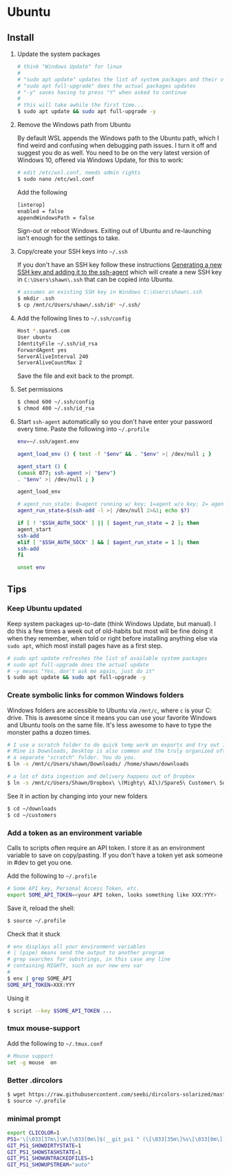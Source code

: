# Ubuntu

## Install

1. Update the system packages

    ```bash
    # think "Windows Update" for linux
    #
    # "sudo apt update" updates the list of system packages and their versions
    # "sudo apt full-upgrade" does the actual packages updates
    # "-y" saves having to press "Y" when asked to continue
    #
    # this will take awhile the first time...
    $ sudo apt update && sudo apt full-upgrade -y
    ```

1. Remove the Windows path from Ubuntu

   By default WSL appends the Windows path to the Ubuntu path, which I find weird and confusing when debugging path issues. I turn it off and suggest you do as well. You need to be on the very latest version of Windows 10, offered via Windows Update, for this to work:

    ```bash
    # edit /etc/wsl.conf, needs admin rights
    $ sudo nano /etc/wsl.conf
    ```

    Add the following

    ```bash
    [interop]
    enabled = false
    appendWindowsPath = false
    ```

    Sign-out or reboot Windows. Exiting out of Ubuntu and re-launching isn't enough for the settings to take.

1. Copy/create your SSH keys into `~/.ssh`

   If you don't have an SSH key follow these instructions [Generating a new SSH key and adding it to the ssh-agent](https://help.github.com/articles/generating-a-new-ssh-key-and-adding-it-to-the-ssh-agent/) which will create a new SSH key in `C:\Users\shawn\.ssh` that can be copied into Ubuntu.

    ```bash
    # assumes an existing SSH key in Windows C:\Users\shawn\.ssh
    $ mkdir .ssh
    $ cp /mnt/c/Users/shawn/.ssh/id* ~/.ssh/
    ```

1. Add the following lines to `~/.ssh/config`

    ```bash
    Host *.spare5.com
    User ubuntu
    IdentityFile ~/.ssh/id_rsa
    ForwardAgent yes
    ServerAliveInterval 240
    ServerAliveCountMax 2
    ```

    Save the file and exit back to the prompt.

1. Set permissions

   ```bash
   $ chmod 600 ~/.ssh/config
   $ chmod 400 ~/.ssh/id_rsa
   ```

1. Start `ssh-agent` automatically so you don't have enter your password every time. Paste the following into `~/.profile`

    ```bash
    env=~/.ssh/agent.env

    agent_load_env () { test -f "$env" && . "$env" >| /dev/null ; }

    agent_start () {
    (umask 077; ssh-agent >| "$env")
    . "$env" >| /dev/null ; }

    agent_load_env

    # agent_run_state: 0=agent running w/ key; 1=agent w/o key; 2= agent not running
    agent_run_state=$(ssh-add -l >| /dev/null 2>&1; echo $?)

    if [ ! "$SSH_AUTH_SOCK" ] || [ $agent_run_state = 2 ]; then
    agent_start
    ssh-add
    elif [ "$SSH_AUTH_SOCK" ] && [ $agent_run_state = 1 ]; then
    ssh-add
    fi

    unset env
    ```

## Tips

### Keep Ubuntu updated

Keep system packages up-to-date (think Windows Update, but manual). I do this a few times a week out of old-habits but most will be fine doing it when they remember, when told or right before installing anything else via `sudo apt`, which most install pages have as a first step.

   ```bash
   # sudo apt update refreshes the list of available system packages
   # sudo apt full-upgrade does the actual update
   # -y means "Yes, don't ask me again, just do it"
   $ sudo apt update && sudo apt full-upgrade -y
   ```

### Create symbolic links for common Windows folders

Windows folders are accessible to Ubuntu via `/mnt/c`, where `c` is your C: drive. This is awesome since it means you can use your favorite Windows and Ubuntu tools on the same file. It's less awesome to have to type the monster paths a dozen times.

   ```bash
   # I use a scratch folder to do quick temp work on exports and try out ideas.
   # Mine is Downloads, Desktop is also common and the truly organized often create
   # a separate "scratch" folder. You do you.
   $ ln -s /mnt/c/Users/shawn/Downloads/ /home/shawn/downloads

   # a lot of data ingestion and delivery happens out of Dropbox
   $ ln -s /mnt/c/Users/Shawn/Dropbox\ \(Mighty\ AI\)/Spare5\ Customer\ Success/ /home/shawn/customers
   ```

   See it in action by changing into your new folders

   ```bash
   $ cd ~/downloads
   $ cd ~/customers
   ```

### Add a token as an environment variable

Calls to scripts often require an API token. I store it as an environment variable to save on copy/pasting. If you don't have a token yet ask someone in #dev to get you one.

Add the following to `~/.profile`

```bash
# Some API key, Personal Access Token, etc.
export SOME_API_TOKEN=<your API token, looks something like XXX:YYY>
```

Save it, reload the shell:

```bash
$ source ~/.profile
```

Check that it stuck

```bash
# env displays all your environment variables
# | (pipe) means send the output to another program
# grep searches for substrings, in this case any line
# containing MIGHTY, such as our new env var
#
$ env | grep SOME_API
SOME_API_TOKEN=XXX:YYY
```

Using it

```bash
$ script --key $SOME_API_TOKEN ...
```

### tmux mouse-support

Add the following to `~/.tmux.conf`

```bash
# Mouse support
set -g mouse  on
```

### Better .dircolors

```bash
$ wget https://raw.githubusercontent.com/seebi/dircolors-solarized/master/dircolors.256dark -o .dircolors
$ source ~/.profile
```

### minimal prompt

```bash
export CLICOLOR=1
PS1='\[\033[37m\]\W\[\033[0m\]$(__git_ps1 " (\[\033[35m\]%s\[\033[0m\])") \$ '
GIT_PS1_SHOWDIRTYSTATE=1
GIT_PS1_SHOWSTASHSTATE=1
GIT_PS1_SHOWUNTRACKEDFILES=1
GIT_PS1_SHOWUPSTREAM="auto"
```

